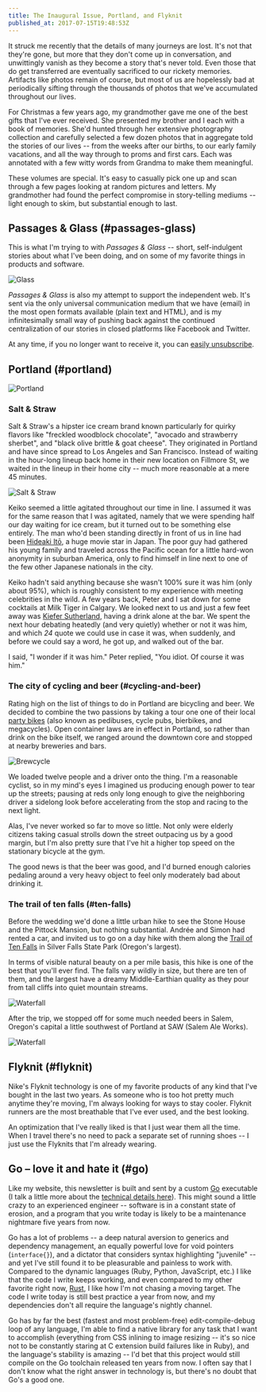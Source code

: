```yaml
---
title: The Inaugural Issue, Portland, and Flyknit
published_at: 2017-07-15T19:48:53Z
---
```


It struck me recently that the details of many journeys are
lost. It's not that they're gone, but more that they don't
come up in conversation, and unwittingly vanish as they
become a story that's never told. Even those that do get
transferred are eventually sacrificed to our rickety
memories. Artifacts like photos remain of course, but most
of us are hopelessly bad at periodically sifting through
the thousands of photos that we've accumulated throughout
our lives.

For Christmas a few years ago, my grandmother gave me one
of the best gifts that I've ever received. She presented my
brother and I each with a book of memories. She'd hunted
through her extensive photography collection and carefully
selected a few dozen photos that in aggregate told the
stories of our lives -- from the weeks after our births, to
our early family vacations, and all the way through to
proms and first cars. Each was annotated with a few witty
words from Grandma to make them meaningful.

These volumes are special. It's easy to casually pick one
up and scan through a few pages looking at random pictures
and letters. My grandmother had found the perfect
compromise in story-telling mediums -- light enough to
skim, but substantial enough to last.

## Passages & Glass (#passages-glass)

This is what I'm trying to with _Passages & Glass_ --
short, self-indulgent stories about what I've been doing,
and on some of my favorite things in products and software.

![Glass](/assets/passages/001-portland/DSCF5479@2x.jpg)

_Passages & Glass_ is also my attempt to support the
independent web. It's sent via the only universal
communication medium that we have (email) in the most open
formats available (plain text and HTML), and is my
infinitesimally small way of pushing back against the
continued centralization of our stories in closed platforms
like Facebook and Twitter.

At any time, if you no longer want to receive it, you can
[easily unsubscribe](%unsubscribe_url%).

## Portland (#portland)

![Portland](/assets/passages/001-portland/L1010468@2x.jpg)

### Salt & Straw

Salt & Straw's a hipster ice cream brand known particularly
for quirky flavors like "freckled woodblock chocolate",
"avocado and strawberry sherbet", and "black olive brittle
& goat cheese". They originated in Portland and have since
spread to Los Angeles and San Francisco. Instead of waiting
in the hour-long lineup back home in their new location on
Fillmore St, we waited in the lineup in their home city --
much more reasonable at a mere 45 minutes.

![Salt & Straw](/assets/passages/001-portland/L1010474@2x.jpg)

Keiko seemed a little agitated throughout our time in line.
I assumed it was for the same reason that I was agitated,
namely that we were spending half our day waiting for ice
cream, but it turned out to be something else entirely. The
man who'd been standing directly in front of us in line had
been [Hideaki Itō][ito], a huge movie star in Japan. The
poor guy had gathered his young family and traveled across
the Pacific ocean for a little hard-won anonymity in
suburban America, only to find himself in line next to one
of the few other Japanese nationals in the city.

Keiko hadn't said anything because she wasn't 100% sure it
was him (only about 95%), which is roughly consistent to my
experience with meeting celebrities in the wild. A few
years back, Peter and I sat down for some cocktails at Milk
Tiger in Calgary. We looked next to us and just a few feet
away was [Kiefer Sutherland][kiefer], having a drink alone
at the bar. We spent the next hour debating heatedly (and
very quietly) whether or not it was him, and which _24_
quote we could use in case it was, when suddenly, and
before we could say a word, he got up, and walked out of
the bar.

I said, "I wonder if it was him." Peter replied, "You
idiot. Of course it was him."

### The city of cycling and beer (#cycling-and-beer)

Rating high on the list of things to do in Portland are
bicycling and beer. We decided to combine the two passions
by taking a tour one one of their local [party
bikes][party-bike] (also known as pedibuses, cycle pubs,
bierbikes, and megacycles). Open container laws are in
effect in Portland, so rather than drink on the bike
itself, we ranged around the downtown core and stopped at
nearby breweries and bars.

![Brewcycle](/assets/passages/001-portland/L1010517@2x.jpg)

We loaded twelve people and a driver onto the thing. I'm a
reasonable cyclist, so in my mind's eyes I imagined us
producing enough power to tear up the streets; pausing at
reds only long enough to give the neighboring driver a
sidelong look before accelerating from the stop and racing
to the next light.

Alas, I've never worked so far to move so little. Not only
were elderly citizens taking casual strolls down the street
outpacing us by a good margin, but I'm also pretty sure
that I've hit a higher top speed on the stationary bicycle
at the gym.

The good news is that the beer was good, and I'd burned
enough calories pedaling around a very heavy object to feel
only moderately bad about drinking it.

### The trail of ten falls (#ten-falls)

Before the wedding we'd done a little urban hike to see the
Stone House and the Pittock Mansion, but nothing
substantial. Andrée and Simon had rented a car, and invited
us to go on a day hike with them along the [Trail of Ten
Falls][ten-falls] in Silver Falls State Park (Oregon's
largest).

In terms of visible natural beauty on a per mile basis,
this hike is one of the best that you'll ever find. The
falls vary wildly in size, but there are ten of them, and
the largest have a dreamy Middle-Earthian quality as they
pour from tall cliffs into quiet mountain streams.

![Waterfall](/assets/passages/001-portland/L1010633@2x.jpg)

After the trip, we stopped off for some much needed beers
in Salem, Oregon's capital a little southwest of Portland
at SAW (Salem Ale Works).

![Waterfall](/assets/passages/001-portland/L1010739@2x.jpg)

## Flyknit (#flyknit)

Nike's Flyknit technology is one of my favorite products of
any kind that I've bought in the last two years. As someone
who is too hot pretty much anytime they're moving, I'm
always looking for ways to stay cooler. Flyknit runners are
the most breathable that I've ever used, and the best
looking.

An optimization that I've really liked is that I just wear
them all the time. When I travel there's no need to pack a
separate set of running shoes -- I just use the Flyknits
that I'm already wearing.

## Go – love it and hate it (#go)

Like my website, this newsletter is built and sent by a
custom [Go][go] executable (I talk a little more about the
[technical details here][newsletter]). This might sound a
little crazy to an experienced engineer -- software is in a
constant state of erosion, and a program that you write
today is likely to be a maintenance nightmare five years
from now.

Go has a lot of problems -- a deep natural aversion to
generics and dependency management, an equally powerful
love for void pointers (`interface{}`), and a dictator that
considers syntax highlighting "juvenile" -- and yet I've
still found it to be pleasurable and painless to work with.
Compared to the dynamic languages (Ruby, Python,
JavaScript, etc.) I like that the code I write keeps
working, and even compared to my other favorite right now,
[Rust][rust], I like how I'm not chasing a moving target.
The code I write today is still best practice a year from
now, and my dependencies don't all require the language's
nightly channel.

Go has by far the best (fastest and most problem-free)
edit-compile-debug loop of any language, I'm able to find a
native library for any task that I want to accomplish
(everything from CSS inlining to image resizing -- it's so
nice not to be constantly staring at C extension build
failures like in Ruby), and the language's stability is
amazing -- I'd bet that this project would still compile on
the Go toolchain released ten years from now. I often say
that I don't know what the right answer in technology is,
but there's no doubt that Go's a good one.

[go]: https://golang.org/
[ito]: https://en.wikipedia.org/wiki/Hideaki_It%C5%8D
[kiefer]: https://en.wikipedia.org/wiki/Kiefer_Sutherland
[newsletter]: https://brandur.org/newsletter
[party-bike]: https://en.wikipedia.org/wiki/Party_bike
[rust]: https://www.rust-lang.org/en-US/
[ten-falls]: http://www.oregonhikers.org/field_guide/Trail_of_Ten_Falls_Loop_Hike
